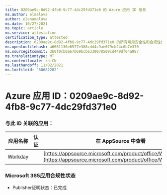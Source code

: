 ```yaml
---
title: 0209ae9c-8d92-4fb8-9c77-4dc29fd371e0 的 Azure 应用 ID 信息
ms.author: elmalova
author: elenamalova
ms.date: 10/27/2021
ms.topic: article
ms.service: attestation
certification_type: attested
description: 0209ae9c-8d92-4fb8-9c77-4dc29fd371e0 的所有可用安全性和合规性信息。
ms.openlocfilehash: a6661136e6577e388cdd4c9ae679cb24c0b7e370
ms.sourcegitcommit: 3b0f0cb0a67b69bcb6330078509cd449df04a987
ms.translationtype: MT
ms.contentlocale: zh-CN
ms.lasthandoff: 11/02/2021
ms.locfileid: "60682282"
---
```

# <a name="azure-app-id-0209ae9c-8d92-4fb8-9c77-4dc29fd371e0"></a>Azure 应用 ID：0209ae9c-8d92-4fb8-9c77-4dc29fd371e0


### <a name="apps-associated-with-this-id"></a>与此 ID 关联的应用：
| **应用名称** | **认证** | **在 AppSource 中查看** |
|--------------|---------------|-----------------------|
| [Workday](https://docs.microsoft.com/microsoft-365-app-certification/forward/WA200001555) |  | [https://appsource.microsoft.com/product/office/WA200001555](https://appsource.microsoft.com/product/office/WA200001555) |

### <a name="microsoft-365-app-compliance-status"></a>Microsoft 365应用合规性状态
- Publisher证明状态：已完成
